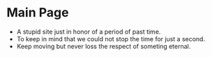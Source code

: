 # Main Page
- A stupid site just in honor of a period of past time. 
- To keep in mind that we could not stop the time for just a second.
- Keep moving but never loss the respect of someting eternal.  